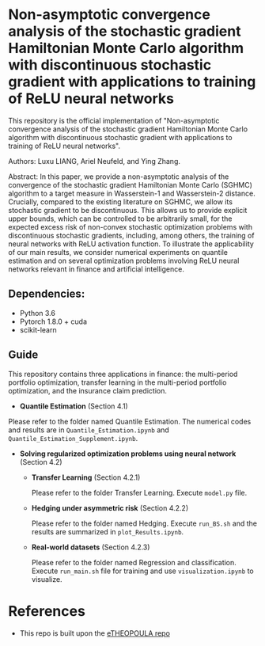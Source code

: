 # Non-asymptotic convergence analysis of the stochastic gradient Hamiltonian Monte Carlo algorithm with discontinuous stochastic gradient with applications to training of ReLU neural networks

This repository is the official implementation of "Non-asymptotic convergence analysis of the stochastic gradient Hamiltonian Monte Carlo algorithm with discontinuous stochastic gradient with applications to training of ReLU neural networks". 

Authors: Luxu LIANG, Ariel Neufeld, and Ying Zhang.

Abstract: In this paper, we provide a non-asymptotic analysis of the convergence of the stochastic gradient Hamiltonian Monte Carlo (SGHMC) algorithm to a target measure in Wasserstein-1 and Wasserstein-2 distance. Crucially, compared to the existing literature on SGHMC, we allow its stochastic gradient to be discontinuous.  This allows us to provide explicit upper bounds, which can be controlled to be arbitrarily small, for the expected excess risk of non-convex stochastic optimization problems with discontinuous stochastic gradients, including, among others, the training of neural networks with ReLU activation function. To illustrate the applicability of our main results, we consider numerical experiments on quantile estimation and on several optimization problems involving ReLU neural networks relevant in finance and artificial intelligence.

## Dependencies:
- Python 3.6
- Pytorch 1.8.0 + cuda
- scikit-learn

## Guide

This repository contains three applications in finance: the multi-period portfolio optimization, transfer learning in the multi-period portfolio optimization, and the insurance claim prediction.

* **Quantile Estimation** (Section 4.1)

Please refer to the folder named Quantile Estimation. The numerical codes and results are in ``Quantile_Estimation.ipynb`` and ``Quantile_Estimation_Supplement.ipynb``.

* **Solving regularized optimization problems using neural network** (Section 4.2)

  * **Transfer Learning** (Section 4.2.1)

    Please refer to the folder Transfer Learning. Execute ``model.py`` file.

  * **Hedging under asymmetric risk** (Section 4.2.2)

    Please refer to the folder named Hedging. Execute ``run_BS.sh`` and the results are summarized in ``plot_Results.ipynb``.

  * **Real-world datasets** (Section 4.2.3)

    Please refer to the folder named Regression and classification. Execute ``run_main.sh`` file for training and use ``visualization.ipynb`` to visualize.

# References
* This repo is built upon the [eTHEOPOULA repo](https://github.com/DongyoungLim/eTHEOPOULA)


